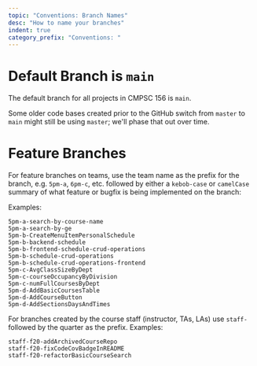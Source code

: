 ```yaml
---
topic: "Conventions: Branch Names"
desc: "How to name your branches"
indent: true
category_prefix: "Conventions: "
---
```


# Default Branch is `main`

The default branch for all projects in CMPSC 156 is `main`.  

Some older code bases created prior to the GitHub switch from `master` to
`main` might still be using `master`; we'll phase that out over time.

# Feature Branches

For feature branches on teams, use the team name as the prefix for the branch, e.g. `5pm-a`, `6pm-c`, etc. followed by either a `kebob-case` or `camelCase` summary
of what feature or bugfix is being implemented on the branch:

Examples:

```
5pm-a-search-by-course-name
5pm-a-search-by-ge
5pm-b-CreateMenuItemPersonalSchedule
5pm-b-backend-schedule
5pm-b-frontend-schedule-crud-operations
5pm-b-schedule-crud-operations
5pm-b-schedule-crud-operations-frontend
5pm-c-AvgClassSizeByDept
5pm-c-courseOccupancyByDivision
5pm-c-numFullCoursesByDept
5pm-d-AddBasicCoursesTable
5pm-d-AddCourseButton
5pm-d-AddSectionsDaysAndTimes
```

For branches created by the course staff (instructor, TAs, LAs) use `staff-` followed by the quarter as the prefix.  Examples:

```
staff-f20-addArchivedCourseRepo
staff-f20-fixCodeCovBadgeInREADME
staff-f20-refactorBasicCourseSearch
```
